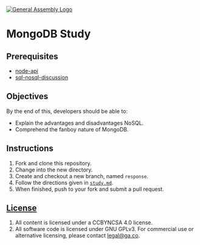 [![General Assembly Logo](https://camo.githubusercontent.com/1a91b05b8f4d44b5bbfb83abac2b0996d8e26c92/687474703a2f2f692e696d6775722e636f6d2f6b6538555354712e706e67)](https://generalassemb.ly/education/web-development-immersive)

# MongoDB Study

## Prerequisites

- [node-api](https://git.generalassemb.ly/ga-wdi-boston/node-api)
- [sql-nosql-discussion](https://git.generalassemb.ly/ga-wdi-boston/sql-nosql-discussion)

## Objectives

By the end of this, developers should be able to:

- Explain the advantages and disadvantages NoSQL.
- Comprehend the fanboy nature of MongoDB.

## Instructions

1. Fork and clone this repository.
1. Change into the new directory.
1. Create and checkout a new branch, named `response`.
1. Follow the directions given in [`study.md`](study.md).
1. When finished, push to your fork and submit a pull request.

## [License](LICENSE)

1. All content is licensed under a CC­BY­NC­SA 4.0 license.
1. All software code is licensed under GNU GPLv3. For commercial use or
    alternative licensing, please contact legal@ga.co.
